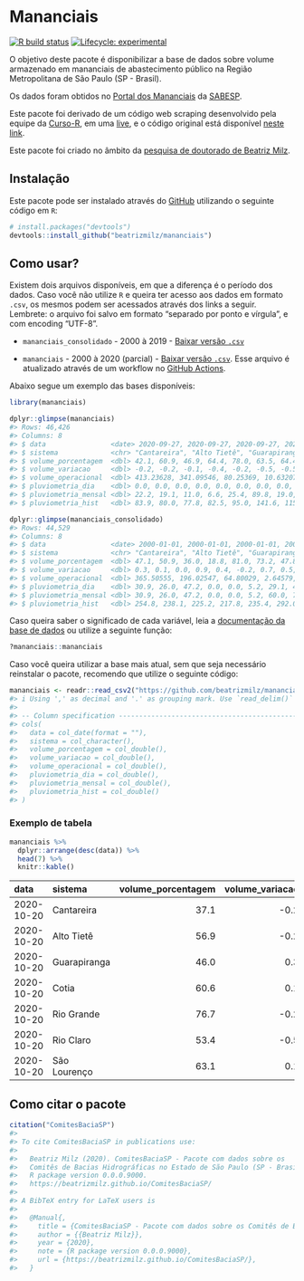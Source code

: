 
<!-- README.md is generated from README.Rmd. Please edit that file -->

# Mananciais

<!-- badges: start -->

[![R build
status](https://github.com/beatrizmilz/mananciais/workflows/R-CMD-check/badge.svg)](https://github.com/beatrizmilz/mananciais/actions)
[![Lifecycle:
experimental](https://img.shields.io/badge/lifecycle-experimental-orange.svg)](https://www.tidyverse.org/lifecycle/#experimental)
<!-- badges: end -->

O objetivo deste pacote é disponibilizar a base de dados sobre volume
armazenado em mananciais de abastecimento público na Região
Metropolitana de São Paulo (SP - Brasil).

Os dados foram obtidos no [Portal dos
Mananciais](http://mananciais.sabesp.com.br/Situacao) da
[SABESP](http://site.sabesp.com.br/site/Default.aspx).

Este pacote foi derivado de um código web scraping desenvolvido pela
equipe da [Curso-R](https://www.curso-r.com/), em uma
[live](https://youtu.be/jvZIxrMmOcQ), e o código original está
disponível [neste
link](https://github.com/curso-r/lives/blob/master/drafts/20200730_scraper_sabesp.R).

Este pacote foi criado no âmbito da [pesquisa de doutorado de Beatriz
Milz](https://beatrizmilz.github.io/tese/).

## Instalação

Este pacote pode ser instalado através do [GitHub](https://github.com/)
utilizando o seguinte código em `R`:

``` r
# install.packages("devtools")
devtools::install_github("beatrizmilz/mananciais")
```

## Como usar?

Existem dois arquivos disponíveis, em que a diferença é o período dos
dados. Caso você não utilize `R` e queira ter acesso aos dados em
formato `.csv`, os mesmos podem ser acessados através dos links a
seguir. Lembrete: o arquivo foi salvo em formato “separado por ponto e
vírgula”, e com encoding “UTF-8”.

  - `mananciais_consolidado` - 2000 à 2019 - [Baixar versão
    `.csv`](https://github.com/beatrizmilz/mananciais/raw/master/inst/extdata/mananciais_consolidado.csv)

  - `mananciais` - 2000 à 2020 (parcial) - [Baixar versão
    `.csv`](https://github.com/beatrizmilz/mananciais/raw/master/inst/extdata/mananciais.csv).
    Esse arquivo é atualizado através de um workflow no [GitHub
    Actions](https://github.com/beatrizmilz/mananciais/actions).

Abaixo segue um exemplo das bases disponíveis:

``` r
library(mananciais)

dplyr::glimpse(mananciais)
#> Rows: 46,426
#> Columns: 8
#> $ data                <date> 2020-09-27, 2020-09-27, 2020-09-27, 2020-09-27...
#> $ sistema             <chr> "Cantareira", "Alto Tietê", "Guarapiranga", "Co...
#> $ volume_porcentagem  <dbl> 42.1, 60.9, 46.9, 64.4, 78.0, 63.5, 64.4, 42.3,...
#> $ volume_variacao     <dbl> -0.2, -0.2, -0.1, -0.4, -0.2, -0.5, -0.5, -0.2,...
#> $ volume_operacional  <dbl> 413.23628, 341.09546, 80.25369, 10.63207, 87.52...
#> $ pluviometria_dia    <dbl> 0.0, 0.0, 0.0, 0.0, 0.0, 0.0, 0.0, 0.0, 0.1, 0....
#> $ pluviometria_mensal <dbl> 22.2, 19.1, 11.0, 6.6, 25.4, 89.8, 19.0, 22.2, ...
#> $ pluviometria_hist   <dbl> 83.9, 80.0, 77.8, 82.5, 95.0, 141.6, 115.9, 83....

dplyr::glimpse(mananciais_consolidado)
#> Rows: 44,529
#> Columns: 8
#> $ data                <date> 2000-01-01, 2000-01-01, 2000-01-01, 2000-01-01...
#> $ sistema             <chr> "Cantareira", "Alto Tietê", "Guarapiranga", "Co...
#> $ volume_porcentagem  <dbl> 47.1, 50.9, 36.0, 18.8, 81.0, 73.2, 47.8, 51.4,...
#> $ volume_variacao     <dbl> 0.3, 0.1, 0.0, 0.9, 0.4, -0.2, 0.7, 0.5, 0.4, 0...
#> $ volume_operacional  <dbl> 365.50555, 196.02547, 64.80029, 2.64579, 91.694...
#> $ pluviometria_dia    <dbl> 30.9, 26.0, 47.2, 0.0, 0.0, 5.2, 29.1, 47.3, 9....
#> $ pluviometria_mensal <dbl> 30.9, 26.0, 47.2, 0.0, 0.0, 5.2, 60.0, 73.3, 56...
#> $ pluviometria_hist   <dbl> 254.8, 238.1, 225.2, 217.8, 235.4, 292.0, 254.8...
```

Caso queira saber o significado de cada variável, leia a [documentação
da base de
dados](https://beatrizmilz.github.io/mananciais/reference/mananciais.html)
ou utilize a seguinte função:

``` r
?mananciais::mananciais
```

Caso você queira utilizar a base mais atual, sem que seja necessário
reinstalar o pacote, recomendo que utilize o seguinte código:

``` r
mananciais <- readr::read_csv2("https://github.com/beatrizmilz/mananciais/raw/master/inst/extdata/mananciais.csv")
#> i Using ',' as decimal and '.' as grouping mark. Use `read_delim()` for more control.
#> 
#> -- Column specification ---------------------------------------------------
#> cols(
#>   data = col_date(format = ""),
#>   sistema = col_character(),
#>   volume_porcentagem = col_double(),
#>   volume_variacao = col_double(),
#>   volume_operacional = col_double(),
#>   pluviometria_dia = col_double(),
#>   pluviometria_mensal = col_double(),
#>   pluviometria_hist = col_double()
#> )
```

### Exemplo de tabela

``` r
mananciais %>% 
  dplyr::arrange(desc(data)) %>% 
  head(7) %>%
  knitr::kable()
```

| data       | sistema      | volume\_porcentagem | volume\_variacao | volume\_operacional | pluviometria\_dia | pluviometria\_mensal | pluviometria\_hist |
| :--------- | :----------- | ------------------: | ---------------: | ------------------: | ----------------: | -------------------: | -----------------: |
| 2020-10-20 | Cantareira   |                37.1 |            \-0.2 |           364.83160 |              14.9 |                 42.5 |              127.8 |
| 2020-10-20 | Alto Tietê   |                56.9 |            \-0.2 |           318.53951 |               0.1 |                 34.7 |              113.4 |
| 2020-10-20 | Guarapiranga |                46.0 |              0.3 |            78.69646 |               5.0 |                 41.6 |              114.9 |
| 2020-10-20 | Cotia        |                60.6 |              0.1 |            10.00515 |              18.0 |                 62.8 |              113.5 |
| 2020-10-20 | Rio Grande   |                76.7 |            \-0.2 |            86.05538 |              23.8 |                 73.0 |              133.2 |
| 2020-10-20 | Rio Claro    |                53.4 |            \-0.5 |             7.29980 |               0.6 |                 62.0 |              176.1 |
| 2020-10-20 | São Lourenço |                63.1 |              0.1 |            56.04172 |               2.6 |                 43.6 |              141.2 |

## Como citar o pacote

``` r
citation("ComitesBaciaSP")
#> 
#> To cite ComitesBaciaSP in publications use:
#> 
#>   Beatriz Milz (2020). ComitesBaciaSP - Pacote com dados sobre os
#>   Comitês de Bacias Hidrográficas no Estado de São Paulo (SP - Brasil).
#>   R package version 0.0.0.9000.
#>   https://beatrizmilz.github.io/ComitesBaciaSP/
#> 
#> A BibTeX entry for LaTeX users is
#> 
#>   @Manual{,
#>     title = {ComitesBaciaSP - Pacote com dados sobre os Comitês de Bacias Hidrográficas no Estado de São Paulo (SP - Brasil)},
#>     author = {{Beatriz Milz}},
#>     year = {2020},
#>     note = {R package version 0.0.0.9000},
#>     url = {https://beatrizmilz.github.io/ComitesBaciaSP/},
#>   }
```
